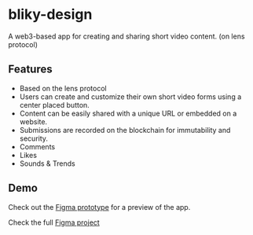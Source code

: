 # bliky-design

A web3-based app for creating and sharing short video content. (on lens protocol)

## Features

- Based on the lens protocol
- Users can create and customize their own short video forms using a center placed button.
- Content can be easily shared with a unique URL or embedded on a website.
- Submissions are recorded on the blockchain for immutability and security.
- Comments
- Likes
- Sounds & Trends

## Demo

Check out the [Figma prototype](https://www.figma.com/proto/yc9X9nT7nZY4RaUKakPqOl/Blikky?node-id=1260%3A18847&scaling=min-zoom&page-id=1260%3A18362&starting-point-node-id=1261%3A22232) for a preview of the app.

Check the full [Figma project ](https://www.figma.com/file/yc9X9nT7nZY4RaUKakPqOl/Blikky?node-id=1260%3A18362&t=BRxVg1ELw9itZa6F-1)

